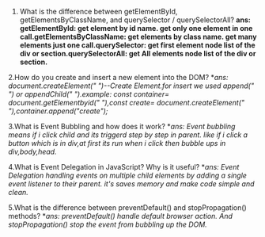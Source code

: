 1. What is the difference between getElementById, getElementsByClassName, and querySelector / querySelectorAll?
**ans:  getElementById: get element by id name. get only one element in one call.getElementsByClassName: get elements by class name. get many elements just one call.querySelector: get first element node list of the div or  section.querySelectorAll: get All elements node list of the div or section.**

2.How do you create and insert a new element into the DOM?
 **ans:  document.createElement(" ")--Create Element.for insert we used append(" ") or appendChild(" ").example: const container= document.getElementbyid(" "),const create= document.createElement(" "),container.append("create");*


3.What is Event Bubbling and how does it work?
 **ans: Event bubbling means if i click child and its triggerd step by step in parent. like if i click a button which is in div,at first its run when i click then bubble ups in div,body,head.*

4.What is Event Delegation in JavaScript? Why is it useful?
 **ans:  Event Delegation handling events on multiple child elements by adding a single event listener to their parent. it's saves memory and make code simple and clean.*

5.What is the difference between preventDefault() and stopPropagation() methods?
 **ans: preventDefault() handle default browser action. And  stopPropagation() stop the event from bubbling up the DOM.*

       
